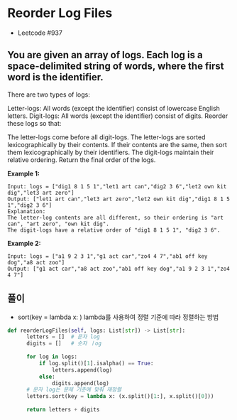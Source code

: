 # Reorder Log Files
 - Leetcode #937
 
 
 ## You are given an array of logs. Each log is a space-delimited string of words, where the first word is the identifier.

There are two types of logs:

Letter-logs: All words (except the identifier) consist of lowercase English letters.
Digit-logs: All words (except the identifier) consist of digits.
Reorder these logs so that:

The letter-logs come before all digit-logs.
The letter-logs are sorted lexicographically by their contents. If their contents are the same, then sort them lexicographically by their identifiers.
The digit-logs maintain their relative ordering.
Return the final order of the logs.

 
 **Example 1:**
 ```
 Input: logs = ["dig1 8 1 5 1","let1 art can","dig2 3 6","let2 own kit dig","let3 art zero"]
 Output: ["let1 art can","let3 art zero","let2 own kit dig","dig1 8 1 5 1","dig2 3 6"]
 Explanation:
 The letter-log contents are all different, so their ordering is "art can", "art zero", "own kit dig".
 The digit-logs have a relative order of "dig1 8 1 5 1", "dig2 3 6".
 ```
 **Example 2:**
 ```
 Input: logs = ["a1 9 2 3 1","g1 act car","zo4 4 7","ab1 off key dog","a8 act zoo"]
 Output: ["g1 act car","a8 act zoo","ab1 off key dog","a1 9 2 3 1","zo4 4 7"]
 ```
 
 ## 풀이
  - sort(key = lambda x: )   lambda를 사용하여 정렬 기준에 따라 정렬하는 방법
  
  ```python
  def reorderLogFiles(self, logs: List[str]) -> List[str]:
        letters = []  # 문자 log 
        digits = []   # 숫자 ㅣog
        
        for log in logs:
            if log.split()[1].isalpha() == True:
                letters.append(log)
            else:
                digits.append(log)
        # 문자 log는 문제 기준에 맞춰 재정렬
        letters.sort(key = lambda x: (x.split()[1:], x.split()[0]))
        
        return letters + digits
  ```
